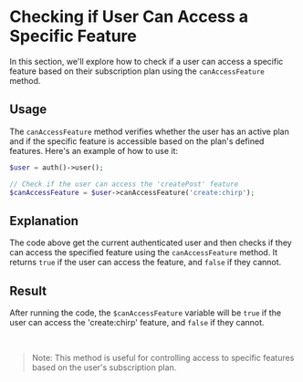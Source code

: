 # Checking if User Can Access a Specific Feature

In this section, we'll explore how to check if a user can access a specific feature based on their subscription plan using the `canAccessFeature` method.

## Usage

The `canAccessFeature` method verifies whether the user has an active plan and if the specific feature is accessible based on the plan's defined features. Here's an example of how to use it:

```php
$user = auth()->user();

// Check if the user can access the 'createPost' feature
$canAccessFeature = $user->canAccessFeature('create:chirp');
```

## Explanation

The code above get the current authenticated user and then checks if they can access the specified feature using the `canAccessFeature` method. It returns `true` if the user can access the feature, and `false` if they cannot.

## Result

After running the code, the `$canAccessFeature` variable will be `true` if the user can access the 'create:chirp' feature, and `false` if they cannot.

<br />

>Note: This method is useful for controlling access to specific features based on the user's subscription plan.
